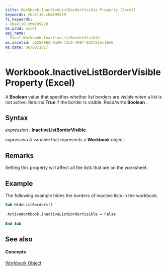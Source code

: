 ```yaml
---
title: Workbook.InactiveListBorderVisible Property (Excel)
keywords: vbaxl10.chm199229
f1_keywords:
- vbaxl10.chm199229
ms.prod: excel
api_name:
- Excel.Workbook.InactiveListBorderVisible
ms.assetid: a6259862-9a29-f3a5-498f-633f51ec10e6
ms.date: 06/08/2017
---
```



# Workbook.InactiveListBorderVisible Property (Excel)

A **Boolean** value that specifies whether list borders are visible when a list is not active. Returns **True** if the border is visible. Read/write **Boolean** .


## Syntax

 _expression_ . **InactiveListBorderVisible**

 _expression_ A variable that represents a **Workbook** object.


## Remarks

Setting this property will affect all the lists that are on the worksheet.


## Example

The following example hides the borders of inactive lists in the workbook.


```vb
Sub HideListBorders() 
 
 ActiveWorkbook.InactiveListBorderVisible = False 
 
End Sub
```


## See also


#### Concepts


[Workbook Object](workbook-object-excel.md)

